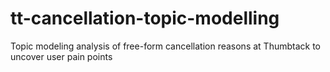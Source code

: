 # tt-cancellation-topic-modelling
Topic modeling analysis of free-form cancellation reasons at Thumbtack to uncover user pain points
